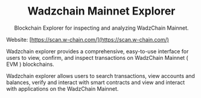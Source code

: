 <h1 align="center">Wadzchain Mainnet Explorer</h1>
<p align="center">Blockchain Explorer for inspecting and analyzing WadzChain Mainnet.</p>

Website: [https://scan.w-chain.com/](https://scan.w-chain.com/)

Wadzchain explorer provides a comprehensive, easy-to-use interface for users to view, confirm, and inspect transactions on WadzChain Mainnet ( EVM ) blockchains.

Wadzchain explorer allows users to search transactions, view accounts and balances, verify and interact with smart contracts and view and interact with applications on the WadzChain Mainnet.
